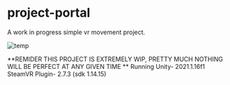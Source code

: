 # project-portal
A work in progress simple vr movement project.

![temp](https://user-images.githubusercontent.com/54323280/133127475-da8924ed-3a67-420a-8665-4bdb00f2025d.png)

**REMIDER THIS PROJECT IS EXTREMELY WIP, PRETTY MUCH NOTHING WILL BE PERFECT AT ANY GIVEN TIME
**
Running Unity- 2021.1.16f1             
SteamVR Plugin- 2.7.3 (sdk 1.14.15)
